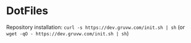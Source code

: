# DotFiles

Repository installation: `curl -s https://dev.gruvw.com/init.sh | sh` (or `wget -qO - https://dev.gruvw.com/init.sh | sh`)
